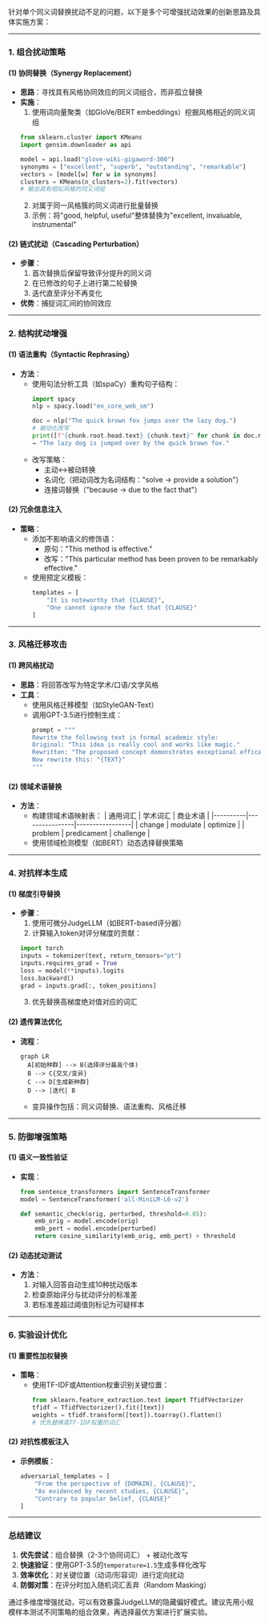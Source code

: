 针对单个同义词替换扰动不足的问题，以下是多个可增强扰动效果的创新思路及具体实施方案：

---

### **1. 组合扰动策略**
#### (1) **协同替换（Synergy Replacement）**
- **思路**：寻找具有风格协同效应的同义词组合，而非孤立替换
- **实施**：
  1. 使用词向量聚类（如GloVe/BERT embeddings）挖掘风格相近的同义词组
    ```python
    from sklearn.cluster import KMeans
    import gensim.downloader as api

    model = api.load("glove-wiki-gigaword-300")
    synonyms = ["excellent", "superb", "outstanding", "remarkable"]
    vectors = [model[w] for w in synonyms]
    clusters = KMeans(n_clusters=2).fit(vectors)
    # 输出具有相似风格的同义词组
    ```
  2. 对属于同一风格簇的同义词进行批量替换
  3. 示例：将"good, helpful, useful"整体替换为"excellent, invaluable, instrumental"

#### (2) **链式扰动（Cascading Perturbation）**
- **步骤**：
  1. 首次替换后保留导致评分提升的同义词
  2. 在已修改的句子上进行第二轮替换
  3. 迭代直至评分不再变化
- **优势**：捕捉词汇间的协同效应

---

### **2. 结构扰动增强**
#### (1) **语法重构（Syntactic Rephrasing）**
- **方法**：
  - 使用句法分析工具（如spaCy）重构句子结构：
    ```python
    import spacy
    nlp = spacy.load("en_core_web_sm")
    
    doc = nlp("The quick brown fox jumps over the lazy dog.")
    # 被动化改写
    print([f"{chunk.root.head.text} {chunk.text}" for chunk in doc.noun_chunks])
    → "The lazy dog is jumped over by the quick brown fox."
    ```
  - 改写策略：
    - 主动↔被动转换
    - 名词化（把动词改为名词结构："solve → provide a solution"）
    - 连接词替换（"because → due to the fact that"）

#### (2) **冗余信息注入**
- **策略**：
  - 添加不影响语义的修饰语：
    - 原句："This method is effective."
    - 改写："This particular method has been proven to be remarkably effective."
  - 使用预定义模板：
    ```python
    templates = [
        "It is noteworthy that {CLAUSE}",
        "One cannot ignore the fact that {CLAUSE}"
    ]
    ```

---

### **3. 风格迁移攻击**
#### (1) **跨风格扰动**
- **思路**：将回答改写为特定学术/口语/文学风格
- **工具**：
  - 使用风格迁移模型（如StyleGAN-Text）
  - 调用GPT-3.5进行控制生成：
    ```python
    prompt = """
    Rewrite the following text in formal academic style:
    Original: "This idea is really cool and works like magic."
    Rewritten: "The proposed concept demonstrates exceptional efficacy through innovative mechanisms."
    Now rewrite this: "{TEXT}"
    """
    ```

#### (2) **领域术语替换**
- **方法**：
  - 构建领域术语映射表：
    | 通用词汇 | 学术词汇       | 商业术语        |
    |----------|----------------|-----------------|
    | change   | modulate       | optimize        |
    | problem  | predicament    | challenge       |
  - 使用领域检测模型（如BERT）动态选择替换策略

---

### **4. 对抗样本生成**
#### (1) **梯度引导替换**
- **步骤**：
  1. 使用可微分JudgeLLM（如BERT-based评分器）
  2. 计算输入token对评分梯度的贡献：
    ```python
    import torch
    inputs = tokenizer(text, return_tensors="pt")
    inputs.requires_grad = True
    loss = model(**inputs).logits
    loss.backward()
    grad = inputs.grad[:, token_positions]
    ```
  3. 优先替换高梯度绝对值对应的词汇

#### (2) **遗传算法优化**
- **流程**：
  ```mermaid
  graph LR
    A[初始种群] --> B(选择评分最高个体)
    B --> C{交叉/变异}
    C --> D[生成新种群]
    D --> |迭代| B
  ```
  - 变异操作包括：同义词替换、语法重构、风格迁移

---

### **5. 防御增强策略**
#### (1) **语义一致性验证**
- **实现**：
  ```python
  from sentence_transformers import SentenceTransformer
  model = SentenceTransformer('all-MiniLM-L6-v2')
  
  def semantic_check(orig, perturbed, threshold=0.85):
      emb_orig = model.encode(orig)
      emb_pert = model.encode(perturbed)
      return cosine_similarity(emb_orig, emb_pert) > threshold
  ```

#### (2) **动态扰动测试**
- **方法**：
  1. 对输入回答自动生成10种扰动版本
  2. 检查原始评分与扰动评分的标准差
  3. 若标准差超过阈值则标记为可疑样本

---

### **6. 实验设计优化**
#### (1) **重要性加权替换**
- **策略**：
  - 使用TF-IDF或Attention权重识别关键位置：
    ```python
    from sklearn.feature_extraction.text import TfidfVectorizer
    tfidf = TfidfVectorizer().fit([text])
    weights = tfidf.transform([text]).toarray().flatten()
    # 优先替换高TF-IDF权重的词汇
    ```

#### (2) **对抗性模板注入**
- **示例模板**：
  ```python
  adversarial_templates = [
      "From the perspective of {DOMAIN}, {CLAUSE}",
      "As evidenced by recent studies, {CLAUSE}",
      "Contrary to popular belief, {CLAUSE}"
  ]
  ```

---

### **总结建议**
1. **优先尝试**：组合替换（2-3个协同词汇） + 被动化改写
2. **快速验证**：使用GPT-3.5的`temperature=1.5`生成多样化改写
3. **效率优化**：对关键位置（动词/形容词）进行定向扰动
4. **防御对策**：在评分时加入随机词汇丢弃（Random Masking）

通过多维度增强扰动，可以有效暴露JudgeLLM的隐藏偏好模式。建议先用小规模样本测试不同策略的组合效果，再选择最优方案进行扩展实验。